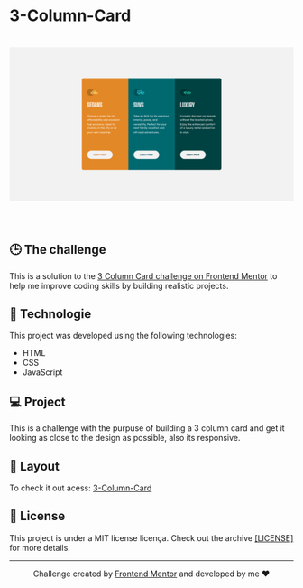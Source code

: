 # 3-Column-Card

<h1 align="center">
  <img alt="Cards" title="Cards" src="https://github.com/gustavodev1998/3-Column-Card/blob/ef2530f7e70e37d236e5a7b817603f8d401fa85f/images/3_column_card.png" width="820px" />
</h1>

<br>

## 🕒 The challenge
This is a solution to the [3 Column Card challenge on Frontend Mentor](https://www.frontendmentor.io/challenges/3column-preview-card-component-pH92eAR2-) to help me improve coding skills by building realistic projects.

## 🚀 Technologie

This project was developed using the following technologies:

- HTML
- CSS
- JavaScript

## 💻 Project

This is a challenge with the purpuse of building a 3 column card and get it looking as close to the design as possible, also its responsive.

## 🔖 Layout
To check it out acess: <a target="_blank" href="https://gustavodev1998.github.io/Launch-Countdown-Timer/">3-Column-Card</a>

## :memo: License

This project is under a MIT license licença. Check out the archive
<a href="https://github.com/gustavodev1998/3-Column-Card/blob/7bd3cd48b58bd41941434c3544c345cb872bd439/LICENSE" target="_blank" >[LICENSE] </a> for more details.

---

<p align="center"> Challenge created by <a href="https://www.frontendmentor.io">Frontend Mentor</a> and developed by me ♥ </span>

